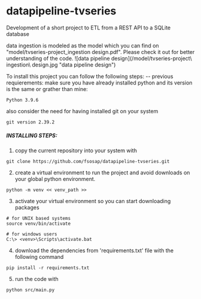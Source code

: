 # datapipeline-tvseries
Development of a short project to ETL from a REST API to a SQLite database

data ingestion is modeled as the model which you can find on "model/tvseries-project_ingestion design.pdf". Please check it out for better understanding of the code. 
![data pipeline design](/model/tvseries-project\ ingestion\ design.jpg "data pipeline design")

To install this project you can follow the following steps:
-- previous requierements:
make sure you have already installed python and its version is the same or grather than mine:
```
Python 3.9.6
```
also consider the need for having installed git on your system
```
git version 2.39.2
```
##### INSTALLING STEPS:

1. copy the current repository into your system with 

```
git clone https://github.com/fsosap/datapipeline-tvseries.git
```

2. create a virtual environment to run the project and avoid downloads on your global python environment.
```
python -m venv << venv_path >>
```

3. activate your virtual environment so you can start downloading packages
```
# for UNIX based systems
source venv/bin/activate

# for windows users
C:\> <venv>\Scripts\activate.bat

```

4. download the dependencies from 'requirements.txt' file with the following command
```
pip install -r requirements.txt
```

5. run the code with
```
python src/main.py
```
